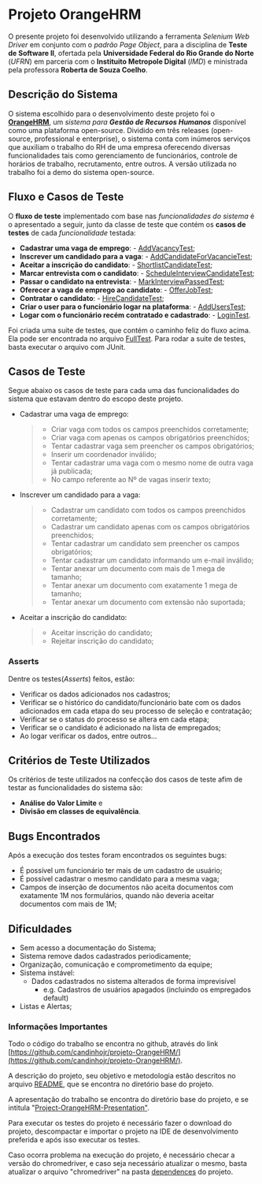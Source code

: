 # Projeto OrangeHRM
O presente projeto foi desenvolvido utilizando a ferramenta *Selenium Web Driver* em conjunto com o *padrão Page Object*, para a disciplina de **Teste de Software II**, ofertada pela **Universidade Federal do Rio Grande do Norte** (*UFRN*) em parceria com o **Instituito Metropole Digital** (*IMD*) e ministrada pela professora **Roberta de Souza Coelho**.

## Descrição do Sistema
O sistema escolhido para o desenvolvimento deste projeto foi o **[OrangeHRM](https://opensource-demo.orangehrmlive.com/)**, um *sistema para **Gestão de Recursos Humanos*** disponível como uma plataforma open-source. Dividido em três releases (open-source, professional e enterprise), o sistema conta com inúmeros serviços que auxiliam o trabalho do RH de uma empresa oferecendo diversas funcionalidades tais como gerenciamento de funcionários, controle de horários de trabalho, recrutamento, entre outros. A versão utilizada no trabalho foi a demo do sistema open-source.

## Fluxo e Casos de Teste
O **fluxo de teste** implementado com base nas *funcionalidades do sistema* é o apresentado a seguir, junto da classe de teste que contém os **casos de testes** de cada *funcionalidade* testada:
- **Cadastrar uma vaga de emprego**:
			- [AddVacancyTest](https://github.com/candinhojr/projeto-OrangeHRM/blob/master/OrangeHRM/src/tests/vacancy/AddVacancyTest.java);
- **Inscrever um candidado para a vaga**:
			- [AddCandidateForVacancieTest](https://github.com/candinhojr/projeto-OrangeHRM/blob/master/OrangeHRM/src/tests/vacancy/AddCandidateForVacancieTest.java);
- **Aceitar a inscrição do candidato**:
			- [ShortlistCandidateTest](https://github.com/candinhojr/projeto-OrangeHRM/blob/master/OrangeHRM/src/tests/candidate/ShortlistCandidateTest.java);
- **Marcar entrevista com o candidato**:
			- [ScheduleInterviewCandidateTest](https://github.com/candinhojr/projeto-OrangeHRM/blob/master/OrangeHRM/src/tests/candidate/ScheduleInterviewCandidateTest.java);
- **Passar o candidato na entrevista**:
			- [MarkInterviewPassedTest](https://github.com/candinhojr/projeto-OrangeHRM/blob/master/OrangeHRM/src/tests/candidate/MarkInterviewPassedTest.java);
- **Oferecer a vaga de emprego ao candidato**:
			- [OfferJobTest](https://github.com/candinhojr/projeto-OrangeHRM/blob/master/OrangeHRM/src/tests/candidate/OfferJobTest.java);
- **Contratar o candidato**:
			- [HireCandidateTest](https://github.com/candinhojr/projeto-OrangeHRM/blob/master/OrangeHRM/src/tests/candidate/HireCandidateTest.java);
- **Criar o user para o funcionário logar na plataforma**:
			- [AddUsersTest](https://github.com/candinhojr/projeto-OrangeHRM/blob/master/OrangeHRM/src/tests/user/AddUsersTest.java);
- **Logar com o funcionário recém contratado e cadastrado**:
			- [LoginTest](https://github.com/candinhojr/projeto-OrangeHRM/blob/master/OrangeHRM/src/tests/login/LoginTest.java).

Foi criada uma suite de testes, que contém o caminho feliz do fluxo acima. Ela pode ser encontrada no arquivo [FullTest](https://github.com/candinhojr/projeto-OrangeHRM/blob/master/OrangeHRM/src/tests/FullTest.java). Para rodar a suite de testes, basta executar o arquivo com JUnit.

## Casos de Teste
Segue abaixo os casos de teste para cada uma das funcionalidades do sistema que estavam dentro do escopo deste projeto.
- Cadastrar uma vaga de emprego:
	> - Criar vaga com todos os campos preenchidos corretamente;
	> - Criar vaga com apenas os campos obrigatórios preenchidos; 
	> - Tentar cadastrar vaga sem preencher os campos obrigatórios;
	> - Inserir um coordenador inválido;
	> - Tentar cadastrar uma vaga com  o mesmo nome de outra vaga já publicada;
	> - No campo referente ao Nº de vagas inserir texto;

- Inscrever um candidado para a vaga:
	> - Cadastrar um candidato com todos os campos preenchidos corretamente;
	> - Cadastrar um candidato apenas com os campos obrigatórios preenchidos;
	> - Tentar cadastrar um candidato sem preencher os campos obrigatórios;
	> - Tentar cadastrar um candidato informando um e-mail inválido;
	> - Tentar anexar um documento com mais de 1 mega de tamanho;
	> - Tentar anexar um documento com exatamente 1 mega de tamanho;
	> - Tentar anexar um documento com extensão não suportada;

- Aceitar a inscrição do candidato:
	> - Aceitar inscrição do candidato;
	> - Rejeitar inscrição do candidato; 

### Asserts
Dentre os testes(*Asserts*) feitos, estão:
- Verificar os dados adicionados nos cadastros;
- Verificar se o histórico do candidato/funcionário bate com os dados adicionados em cada etapa do seu processo de seleção e contratação;
- Verificar se o status do processo se altera em cada etapa;
- Verificar se o candidato é adicionado na lista de empregados;
- Ao logar verificar os dados, entre outros...

## Critérios de Teste Utilizados
Os critérios de teste utilizados na confecção dos casos de teste  afim de testar as funcionalidades do sistema são:
- **Análise do Valor Limite** e
- **Divisão em classes de equivalência**.

## Bugs Encontrados
Após a execução dos testes foram encontrados os seguintes bugs:
-   É possível um funcionário ter mais de um cadastro de usuário;  
-   É possível cadastrar o mesmo candidato para a mesma vaga;  
-   Campos de inserção de documentos não aceita documentos com exatamente 1M nos formulários, quando não deveria aceitar documentos com mais de 1M;

## Dificuldades
-   Sem acesso a documentação do Sistema;  
-   Sistema remove dados cadastrados periodicamente;  
-   Organização, comunicação e comprometimento da equipe;  
-   Sistema instável:
	-   Dados cadastrados no sistema alterados de forma imprevisível    
		-   e.g. Cadastros de usuários apagados (incluindo os empregados default)  
-   Listas e Alertas;

### Informações Importantes

Todo o código do trabalho se encontra no github, através do link [https://github.com/candinhojr/projeto-OrangeHRM/](https://github.com/candinhojr/projeto-OrangeHRM/).

A descrição do projeto, seu objetivo e metodologia estão descritos no arquivo [README](https://github.com/candinhojr/projeto-OrangeHRM/blob/master/README.md), que se encontra no diretório base do projeto.

A apresentação do trabalho se encontra do diretório base do projeto, e se intitula "[Project-OrangeHRM-Presentation"](https://github.com/candinhojr/projeto-OrangeHRM/blob/master/Project-OrangeHRM-Presentation.pdf).

Para executar os testes do projeto é necessário fazer o download do projeto, descompactar e importar o projeto na IDE de desenvolvimento preferida e após isso executar os testes.
 
Caso ocorra problema na execução do projeto, é necessário checar a versão do chromedriver, e caso seja necessário atualizar o mesmo, basta atualizar o arquivo "chromedriver" na pasta [dependences](https://github.com/candinhojr/projeto-OrangeHRM/tree/master/OrangeHRM/dependences) do projeto. 

